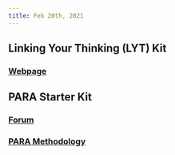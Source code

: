 ```yaml
---
title: Feb 20th, 2021
---
```


## Linking Your Thinking (LYT) Kit
### [Webpage](https://www.linkingyourthinking.com/lyt-kit)
## PARA Starter Kit
### [Forum](https://forum.obsidian.md/t/para-starter-kit/223)
### [PARA Methodology](https://fortelabs.co/blog/para/)
